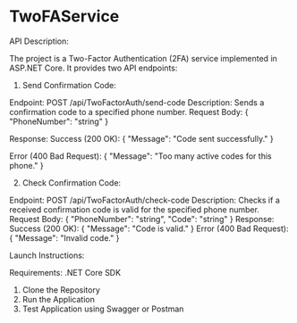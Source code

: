 # TwoFAService
API Description:

The project is a Two-Factor Authentication (2FA) service implemented in ASP.NET Core. It provides two API endpoints:

1. Send Confirmation Code:

Endpoint: POST /api/TwoFactorAuth/send-code
Description: Sends a confirmation code to a specified phone number.
Request Body:
{
    "PhoneNumber": "string"
}

Response:
Success (200 OK):
{
    "Message": "Code sent successfully."
}

Error (400 Bad Request):
{
    "Message": "Too many active codes for this phone."
}


2. Check Confirmation Code:

Endpoint: POST /api/TwoFactorAuth/check-code
Description: Checks if a received confirmation code is valid for the specified phone number.
Request Body:
{
    "PhoneNumber": "string",
    "Code": "string"
}
Response:
Success (200 OK):
{
    "Message": "Code is valid."
}
Error (400 Bad Request):
{
    "Message": "Invalid code."
}


Launch Instructions:

Requirements:
.NET Core SDK

1. Clone the Repository
2. Run the Application
3. Test Application using Swagger or Postman
